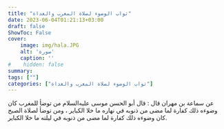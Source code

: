 ```yaml
---
title: "ثواب الوضوء لصلاة المغرب والغداة"
date: 2023-06-04T01:21:13+03:00
draft: false
ShowToc: False
cover:
    image: img/hala.JPG
    alt: 'صورة'
    caption: ''
#    hidden: false
summary: 
tags: [""]
categories: ["ثواب الوضوء لصلاة المغرب والغداة"]
---
```

عن سماعة بن مهران قال :
قال أبو الحسن موسى عليه‌السلام من توضأ للمغرب كان وضوءه ذلك كفارة لما
مضى من ذنوبه في نهاره ما خلا الكباير ، ومن توضأ لصلاة الصبح
كان وضوءه ذلك كفارة لما مضى من ذنوبه في ليلته ما خلا الكباير.

